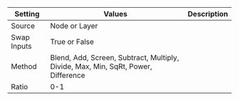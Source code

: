 |Setting|Values|Description|
|-------|------|-----------|
|Source|Node or Layer||
|Swap Inputs|True or False||
|Method|Blend, Add, Screen, Subtract, Multiply, Divide, Max, Min, SqRt, Power, Difference||
|Ratio|0-1||
